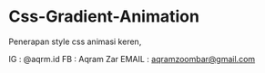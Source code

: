 # Css-Gradient-Animation
Penerapan style css animasi keren,

IG : @aqrm.id
FB : Aqram Zar
EMAIL : aqramzoombar@gmail.com